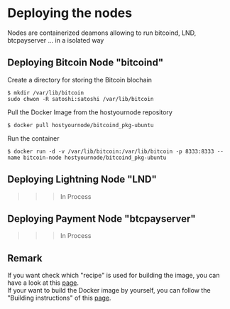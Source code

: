 Deploying the nodes
==
Nodes are containerized deamons allowing to run bitcoind, LND, btcpayserver ... in a isolated way

Deploying Bitcoin Node "bitcoind"
- 
Create a directory for storing the Bitcoin blochain
<pre><code>$ mkdir /var/lib/bitcoin
sudo chwon -R satoshi:satoshi /var/lib/bitcoin </code></pre>

Pull the Docker Image from the hostyournode repository
<pre><code>$ docker pull hostyournode/bitcoind_pkg-ubuntu</code></pre>

Run the container
<pre><code>$ docker run -d -v /var/lib/bitcoin:/var/lib/bitcoin -p 8333:8333 --name bitcoin-node hostyournode/bitcoind_pkg-ubuntu</code></pre>

Deploying Lightning Node "LND"
- 
>>> In Process

Deploying Payment Node "btcpayserver"
- 
>>> In Process

Remark
- 
If you want check  which "recipe" is used for building the image, you can have a look at this <a href="https://github.com/babonet13/HostYourNode/blob/master/Docker/bitcoind_pkg-ubuntu/Dockerfile">page</a>.  
If your want to build the Docker image by yourself, you can follow the "Building instructions" of this <a href="https://github.com/babonet13/HostYourNode/tree/master/Docker/bitcoind_pkg-ubuntu">page</a>.
